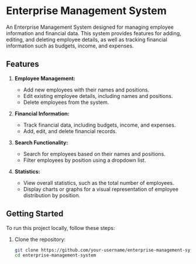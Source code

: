 # Enterprise Management System

An Enterprise Management System designed for managing employee information and financial data. This system provides features for adding, editing, and deleting employee details, as well as tracking financial information such as budgets, income, and expenses.

## Features

1. **Employee Management:**
   - Add new employees with their names and positions.
   - Edit existing employee details, including names and positions.
   - Delete employees from the system.

2. **Financial Information:**
   - Track financial data, including budgets, income, and expenses.
   - Add, edit, and delete financial records.

3. **Search Functionality:**
   - Search for employees based on their names and positions.
   - Filter employees by position using a dropdown list.

4. **Statistics:**
   - View overall statistics, such as the total number of employees.
   - Display charts or graphs for a visual representation of employee distribution by position.

## Getting Started

To run this project locally, follow these steps:

1. Clone the repository:
   ```bash
   git clone https://github.com/your-username/enterprise-management-system.git
   cd enterprise-management-system
